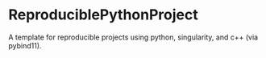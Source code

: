 # ReproduciblePythonProject

A template for reproducible projects using python, singularity, and c++ (via
pybind11).
